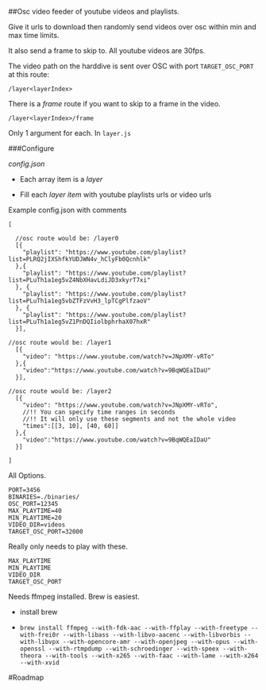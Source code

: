 ##Osc video feeder of youtube videos and playlists.

Give it urls to download then randomly send videos over osc within min and max time limits.

It also send a frame to skip to. All youtube videos are 30fps.


The video path on the harddive is sent over OSC with port `TARGET_OSC_PORT` at this route:

`/layer<layerIndex>`

There is a _frame_ route if you want to skip to a frame in the video.

`/layer<layerIndex>/frame`

Only 1 argument for each. In `layer.js`


###Configure

_config.json_

- Each array item is a _layer_

- Fill each _layer item_ with youtube playlists urls or video urls

Example config.json with comments

```
[

  //osc route would be: /layer0
  [{
    "playlist": "https://www.youtube.com/playlist?list=PLRQ2jIXShfkYUDJWN4v_hClyFb0Qcnhlk"
  },{
    "playlist": "https://www.youtube.com/playlist?list=PLuTh1a1eg5vZ4NbXHavLdiJD3xkyrT7xi"
  }, {
    "playlist": "https://www.youtube.com/playlist?list=PLuTh1a1eg5vbZTFzVvH3_lpTCgPlfzaoV"
  }, {
    "playlist": "https://www.youtube.com/playlist?list=PLuTh1a1eg5vZ1PnDQIiolbphrhaX07hxR"
  }],

//osc route would be: /layer1
  [{
    "video": "https://www.youtube.com/watch?v=JNpXMY-vRTo"
  },{
    "video":"https://www.youtube.com/watch?v=9BqWQEaIDaU"
  }],

//osc route would be: /layer2
  [{
    "video": "https://www.youtube.com/watch?v=JNpXMY-vRTo",
    //!! You can specify time ranges in seconds
    //!! It will only use these segments and not the whole video
    "times":[[3, 10], [40, 60]]
  },{
    "video":"https://www.youtube.com/watch?v=9BqWQEaIDaU"
  }]

]
```

All Options.
```
PORT=3456
BINARIES=./binaries/
OSC_PORT=12345
MAX_PLAYTIME=40
MIN_PLAYTIME=20
VIDEO_DIR=videos
TARGET_OSC_PORT=32000

```


Really only needs to play with these.

```
MAX_PLAYTIME
MIN_PLAYTIME
VIDEO_DIR
TARGET_OSC_PORT
```



Needs ffmpeg installed. Brew is easiest.

 - install brew

- `brew install ffmpeg --with-fdk-aac --with-ffplay --with-freetype --with-frei0r --with-libass --with-libvo-aacenc --with-libvorbis --with-libvpx --with-opencore-amr --with-openjpeg --with-opus --with-openssl --with-rtmpdump --with-schroedinger --with-speex --with-theora --with-tools --with-x265 --with-faac --with-lame --with-x264 --with-xvid`


#Roadmap